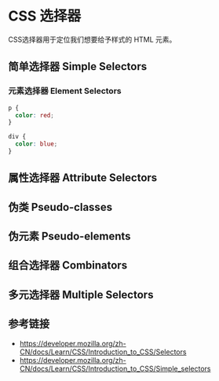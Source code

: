 # CSS 选择器

CSS选择器用于定位我们想要给予样式的 HTML 元素。

## 简单选择器 Simple Selectors
### 元素选择器 Element Selectors
```css
p {
  color: red;
}

div {
  color: blue;
}
```

## 属性选择器 Attribute Selectors

## 伪类 Pseudo-classes

## 伪元素 Pseudo-elements

## 组合选择器 Combinators

## 多元选择器 Multiple Selectors

## 参考链接
* https://developer.mozilla.org/zh-CN/docs/Learn/CSS/Introduction_to_CSS/Selectors
* https://developer.mozilla.org/zh-CN/docs/Learn/CSS/Introduction_to_CSS/Simple_selectors
